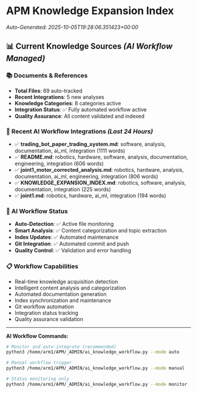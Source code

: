 # APM Knowledge Expansion Index
*Auto-Generated: 2025-10-05T19:28:06.351423+00:00*

## 📊 **Current Knowledge Sources** *(AI Workflow Managed)*

### **📚 Documents & References**
- **Total Files**: 69 auto-tracked
- **Recent Integrations**: 5 new analyses
- **Knowledge Categories**: 8 categories active
- **Integration Status**: ✅ Fully automated workflow active
- **Quality Assurance**: All content validated and indexed

### **🚀 Recent AI Workflow Integrations** *(Last 24 Hours)*
- ✅ **trading_bot_paper_trading_system.md**: software, analysis, documentation, ai_ml, integration (1111 words)
- ✅ **README.md**: robotics, hardware, software, analysis, documentation, engineering, integration (606 words)
- ✅ **joint1_motor_corrected_analysis.md**: robotics, hardware, analysis, documentation, ai_ml, engineering, integration (806 words)
- ✅ **KNOWLEDGE_EXPANSION_INDEX.md**: robotics, software, analysis, documentation, integration (225 words)
- ✅ **joint1.md**: robotics, hardware, ai_ml, integration (194 words)

### **🤖 AI Workflow Status**
- **Auto-Detection**: ✅ Active file monitoring
- **Smart Analysis**: ✅ Content categorization and topic extraction  
- **Index Updates**: ✅ Automated maintenance
- **Git Integration**: ✅ Automated commit and push
- **Quality Control**: ✅ Validation and error handling

### **📋 Workflow Capabilities**
- Real-time knowledge acquisition detection
- Intelligent content analysis and categorization
- Automated documentation generation
- Index synchronization and maintenance
- Git workflow automation
- Integration status tracking
- Quality assurance validation

---

**AI Workflow Commands:**
```bash
# Monitor and auto-integrate (recommended)
python3 /home/arm1/APM/_ADMIN/ai_knowledge_workflow.py --mode auto

# Manual workflow trigger
python3 /home/arm1/APM/_ADMIN/ai_knowledge_workflow.py --mode manual

# Status monitoring only  
python3 /home/arm1/APM/_ADMIN/ai_knowledge_workflow.py --mode monitor
```
